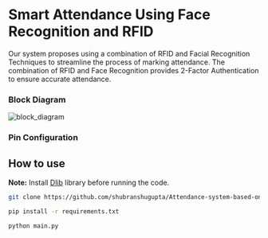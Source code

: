 # Smart Attendance Using Face Recognition and RFID

Our system proposes using a combination of RFID and Facial Recognition Techniques to streamline the process of marking attendance. The combination of RFID and Face Recognition provides 2-Factor Authentication to ensure accurate attendance.
### Block Diagram

![block_diagram](images/block_diagram.png)

### Pin Configuration



## How to use

**Note:** Install [Dlib](https://pyimagesearch.com/2017/03/27/how-to-install-dlib/) library before running the code.

```bash
git clone https://github.com/shubranshugupta/Attendance-system-based-on-rfid-and-face-recognition.git

pip install -r requirements.txt

python main.py
```